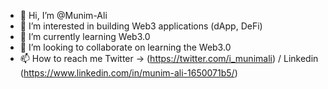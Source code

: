 - 👋 Hi, I’m @Munim-Ali
- 👀 I’m interested in building Web3 applications (dApp, DeFi)
- 🌱 I’m currently learning Web3.0
- 💞️ I’m looking to collaborate on learning the Web3.0
- 📫 How to reach me Twitter -> (https://twitter.com/i_munimali) / Linkedin (https://www.linkedin.com/in/munim-ali-1650071b5/)

<!---
Munim-Ali/Munim-Ali is a ✨ special ✨ repository because its `README.md` (this file) appears on your GitHub profile.
You can click the Preview link to take a look at your changes.
--->
